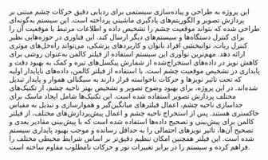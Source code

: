 این پروژه به طراحی و پیاده‌سازی سیستمی برای ردیابی دقیق حرکات چشم مبتنی بر پردازش تصویر و الگوریتم‌های یادگیری ماشینی پرداخته است. این سیستم به‌گونه‌ای طراحی شده که بتواند موقعیت چشم را تشخیص داده و اطلاعات مرتبط با موقعیت آن را برای کنترل دستگاه‌ها و سیستم‌های دیگر ارسال کند. این فناوری در حوزه‌هایی نظیر کنترل ربات، توانبخشی افراد ناتوان و کاربردهای پزشکی، می‌تواند راه‌حل‌های موثری ارائه دهد. مهم‌ترین نوآوری این سیستم استفاده از فیلتر کالمن به‌عنوان روشی برای کاهش نویز در داده‌های استخراج‌شده از شمارش پیکسل‌های تیره و کمک به بهبود دقت و پایداری در تشخیص موقعیت چشم است. با استفاده از فیلتر کالمن، داده‌های ناپایدار اولیه که تحت تاثیر نویزها و حرکات ناخواسته قرار دارند به سیگنالی هموار و پایدار تبدیل شده‌اند.
در این پروژه، برای بهبود وضوح تصویر و تشخیص بهتر ناحیه چشم، از تکنیک‌های مختلف پردازش تصویر استفاده شده است. این تکنیک‌ها شامل ایجاد ماسک برای جداسازی ناحیه چشم، اعمال فیلترهای میانگین‌گیر و هموارسازی و تبدیل به مقیاس خاکستری هستند. پس از استخراج ناحیه چشم و اعمال پیش‌پردازش‌های مختلف، از فیلتر کالمن برای پیش‌بینی و تصحیح داده‌ها استفاده شده است که با پیش‌بینی مقادیر بعدی و تصحیح آن‌ها، تاثیر نویزهای احتمالی را به حداقل رسانده و موجب بهبود پایداری سیستم شده است. این فیلتر همچنین امکان تنظیم دقیق‌تر بر اساس شرایط محیطی مختلف را فراهم کرده و سیستم را در برابر تغییرات نور و حرکات نامطلوب مقاوم ساخته است.
